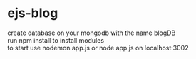 # ejs-blog
create database on your mongodb with the name blogDB <br />
run npm install to install modules <br />
to start use nodemon app.js or node app.js on localhost:3002
